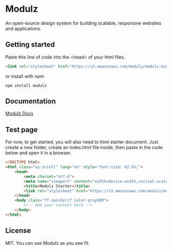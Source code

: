 # Modulz

An open-source design system for building scalable, responsive websites and applications.

## Getting started

Paste this line of code into the &lt;head&gt; of your html files.
```html
<link rel="stylesheet" href="https://s3.amazonaws.com/modulz/modulz.min.css">
```

or install with npm
```shell
npm install modulz
```

## Documentation

[Modulz Docs](https://www.modulz.co/overview/installation)

## Test page

For now, to get started, you will also need to html starter document. Just create a new
folder, create an index.html file inside, then paste in the code below and open it in a browser.
```html
<!DOCTYPE html>
<html class="oy-scroll" lang="en" style="font-size: 62.5%;">
    <head>
        <meta charset="utf-8">
        <meta name="viewport" content="width=device-width,initial-scale=1">
        <title>Modulz Starter</title>
        <link rel="stylesheet" href="https://s3.amazonaws.com/modulz/modulz.min.css">
    </head>
    <body class="ff-sansSerif color-gray900">
        <!-- Add your content here -->
    </body>
</html>
```

## License

MIT. You can use Modulz as you see fit.
